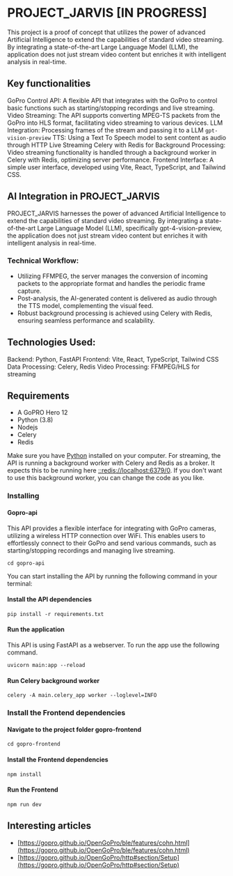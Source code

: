 # PROJECT_JARVIS [IN PROGRESS]

This project is a proof of concept that utilizes the power of advanced Artificial Intelligence to extend the capabilities of standard video streaming. By integrating a state-of-the-art Large Language Model (LLM), the application does not just stream video content but enriches it with intelligent analysis in real-time. 

## Key functionalities

GoPro Control API: A flexible API that integrates with the GoPro to control basic functions such as starting/stopping recordings and live streaming.
Video Streaming: The API supports converting MPEG-TS packets from the GoPro into HLS format, facilitating video streaming to various devices.
LLM Integration: Processing frames of the stream and passing it to a LLM `gpt-vision-preview`
TTS: Using a Text To Speech model to sent content as audio through HTTP Live Streaming
Celery with Redis for Background Processing: Video streaming functionality is handled through a background worker in Celery with Redis, optimizing server performance.
Frontend Interface: A simple user interface, developed using Vite, React, TypeScript, and Tailwind CSS.

## AI Integration in PROJECT_JARVIS

PROJECT_JARVIS harnesses the power of advanced Artificial Intelligence to extend the capabilities of standard video streaming. By integrating a state-of-the-art Large Language Model (LLM), specifically gpt-4-vision-preview, the application does not just stream video content but enriches it with intelligent analysis in real-time.

### Technical Workflow:

- Utilizing FFMPEG, the server manages the conversion of incoming packets to the appropriate format and handles the periodic frame capture.
- Post-analysis, the AI-generated content is delivered as audio through the TTS model, complementing the visual feed.
- Robust background processing is achieved using Celery with Redis, ensuring seamless performance and scalability.

## Technologies Used:

Backend: Python, FastAPI
Frontend: Vite, React, TypeScript, Tailwind CSS
Data Processing: Celery, Redis
Video Processing: FFMPEG/HLS for streaming

## Requirements

- A GoPRO Hero 12
- Python (3.8)
- Nodejs
- Celery
- Redis

Make sure you have [Python](https://www.python.org/downloads/) installed on your computer.
For streaming, the API is running a background worker with Celery and Redis as a broker.
It expects this to be running here [::redis://localhost:6379/0](::redis://localhost:6379/0). If you don't want to use this background worker, you can change the code as you like.

### Installing

#### Gopro-api

This API provides a flexible interface for integrating with GoPro cameras, utilizing a wireless HTTP connection over WiFi. This enables users to effortlessly connect to their GoPro and send various commands, such as starting/stopping recordings and managing live streaming.

```
cd gopro-api
```

You can start installing the API by running the following command in your terminal:

#### Install the API dependencies

```
pip install -r requirements.txt
```

#### Run the application

This API is using FastAPI as a webserver. To run the app use the following command.

```
uvicorn main:app --reload
```

#### Run Celery background worker
```
celery -A main.celery_app worker --loglevel=INFO
```

### Install the Frontend dependencies

#### Navigate to the project folder gopro-frontend

```
cd gopro-frontend
```

#### Install the Frontend dependencies

```
npm install
```

#### Run the Frontend

```
npm run dev
```

## Interesting articles

- [https://gopro.github.io/OpenGoPro/ble/features/cohn.html](https://gopro.github.io/OpenGoPro/ble/features/cohn.html)
- [https://gopro.github.io/OpenGoPro/http#section/Setup](https://gopro.github.io/OpenGoPro/http#section/Setup)
